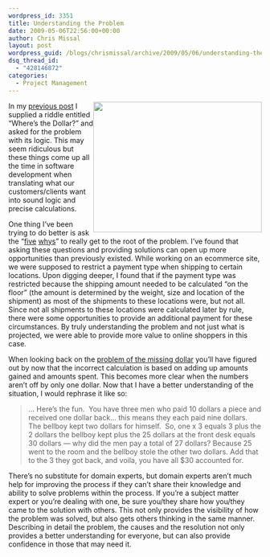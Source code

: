 ```yaml
---
wordpress_id: 3351
title: Understanding the Problem
date: 2009-05-06T22:56:00+00:00
author: Chris Missal
layout: post
wordpress_guid: /blogs/chrismissal/archive/2009/05/06/understanding-the-problem.aspx
dsq_thread_id:
  - "428146872"
categories:
  - Project Management
---
```

<div class="wlWriterEditableSmartContent" style="padding-right: 0px;padding-left: 0px;float: right;padding-bottom: 0px;margin: 0px;padding-top: 0px">
  <a href="//lostechies.com/chrismissal/files/2011/03/logicHomework28x6_00058DE0.jpg" rel="thumbnail"><img src="//lostechies.com/chrismissal/files/2011/03/logicHomework2_59C855E9.png" width="335" border="0" height="260" /></a>
</div>

In my <a href="/blogs/chrismissal/archive/2009/05/06/unit-testing-where-s-the-dollar.aspx" target="_blank">previous post</a> I supplied a riddle entitled &ldquo;Where&rsquo;s the Dollar?&rdquo; and asked for the problem with its logic. This may seem ridiculous but these things come up all the time in software development when translating what our customers/clients want into sound logic and precise calculations.

One thing I&rsquo;ve been trying to do better is ask the &ldquo;<a href="http://en.wikipedia.org/wiki/5_Whys" target="_blank">five</a>&nbsp;<a href="http://www.toyota.co.jp/en/vision/traditions/mar_apr_06.html" target="_blank">whys</a>&rdquo; to really get to the root of the problem. I&rsquo;ve found that asking these questions and providing solutions can open up more opportunities than previously existed. While working on an ecommerce site, we were supposed to restrict a payment type when shipping to certain locations. Upon digging deeper, I found that if the payment type was restricted because the shipping amount needed to be calculated &ldquo;on the floor&rdquo; (the amount is determined by the weight, size and location of the shipment) as most of the shipments to these locations were, but not all. Since not all shipments to these locations were calculated later by rule, there were some opportunities to provide an additional payment for these circumstances. By truly understanding the problem and not just what is projected, we were able to provide more value to online shoppers in this case.

When looking back on the <a href="/blogs/chrismissal/archive/2009/05/06/unit-testing-where-s-the-dollar.aspx" target="_blank">problem of the missing dollar</a> you&rsquo;ll have figured out by now that the incorrect calculation is based on adding up amounts gained and amounts spent. This becomes more clear when the numbers aren&rsquo;t off by only one dollar. Now that I have a better understanding of the situation, I would rephrase it like so:

> &hellip; Here&rsquo;s the fun.&nbsp; You have three men who paid 10 dollars a piece and received one dollar back&hellip; this means they each paid nine dollars.&nbsp; The bellboy kept two dollars for himself.&nbsp; So, one x 3 equals 3 plus the 2 dollars the bellboy kept plus the 25 dollars at the front desk equals 30 dollars &#8212; why did the men pay a total of 27 dollars? Because 25 went to the room and the bellboy stole the other two dollars. Add that to the 3 they got back, and voila, you have all $30 accounted for.

There&rsquo;s no substitute for domain experts, but domain experts aren&rsquo;t much help for improving the process if they can&rsquo;t share their knowledge and ability to solve problems within the process. If you&rsquo;re a subject matter expert or you&rsquo;re dealing with one, be sure you/they share how you/they came to the solution with others. This not only provides the visibility of how the problem was solved, but also gets others thinking in the same manner. Describing in detail the problem, the causes and the resolution not only provides a better understanding for everyone, but can also provide confidence in those that may need it.